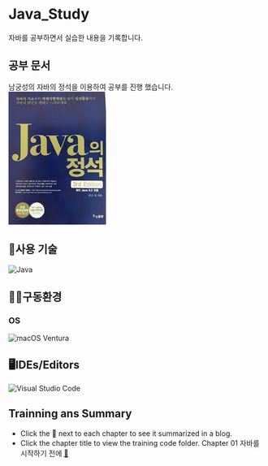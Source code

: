 # Java_Study
자바를 공부하면서 실습한 내용을 기록합니다.

## 공부 문서
남궁성의 자바의 정석을 이용하여 공부를 진행 했습니다.<br>
<a href='https://www.aladin.co.kr/shop/wproduct.aspx?ItemId=76083001'>
    <img src='image/java_book.jpeg'>
</a>

## 💬사용 기술
![Java](https://img.shields.io/badge/java-%23ED8B00.svg?style=for-the-badge&logo=openjdk&logoColor=white)

## :man_mechanic:구동환경
### OS
![macOS](https://img.shields.io/badge/mac%20os-000000?style=for-the-badge&logo=macos&logoColor=F0F0F0&style=flat) Ventura

## 🖥IDEs/Editors
![Visual Studio Code](https://img.shields.io/badge/Visual%20Studio%20Code-0078d7.svg?style=for-the-badge&logo=visual-studio-code&logoColor=white)

## Trainning ans Summary
- Click the 📰 next to each chapter to see it summarized in a blog.
- Click the chapter title to view the training code folder.
Chapter 01 자바를 시작하기 전에 
    <a href=https://slowprogramer.tistory.com/>
        📰
    </a>
